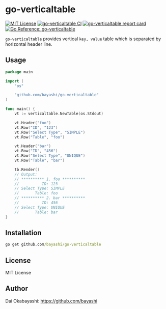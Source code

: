 # go-verticaltable

<a href="https://github.com/bayashi/go-verticaltable/blob/main/LICENSE" title="go-verticaltable License"><img src="https://img.shields.io/badge/LICENSE-MIT-GREEN.png" alt="MIT License"></a>
<a href="https://github.com/bayashi/go-verticaltable/actions" title="go-verticaltable CI"><img src="https://github.com/bayashi/go-verticaltable/workflows/main/badge.svg" alt="go-verticaltable CI"></a>
<a href="https://goreportcard.com/report/github.com/bayashi/go-verticaltable" title="go-verticaltable report card" target="_blank"><img src="https://goreportcard.com/badge/github.com/bayashi/go-verticaltable" alt="go-verticaltable report card"></a>
<a href="https://pkg.go.dev/github.com/bayashi/go-verticaltable" title="Go go-verticaltable package reference" target="_blank"><img src="https://pkg.go.dev/badge/github.com/bayashi/go-verticaltable.svg" alt="Go Reference: go-verticaltable"></a>

`go-verticaltable` provides vertical `key, value` table which is separated by horizontal header line.

## Usage

```go
package main

import (
    "os"

    "github.com/bayashi/go-verticaltable"
)

func main() {
    vt := verticaltable.NewTable(os.Stdout)

	vt.Header("foo")
	vt.Row("ID", "123")
	vt.Row("Select Type", "SIMPLE")
	vt.Row("Table", "foo")

	vt.Header("bar")
	vt.Row("ID", "456")
	vt.Row("Select Type", "UNIQUE")
	vt.Row("Table", "bar")

    tb.Render()
	// Output:
	// ********** 1. foo **********
	//          ID: 123
	// Select Type: SIMPLE
	//       Table: foo
	// ********** 2. bar **********
	//          ID: 456
	// Select Type: UNIQUE
	//       Table: bar
}
```

## Installation

```cmd
go get github.com/bayashi/go-verticaltable
```

## License

MIT License

## Author

Dai Okabayashi: https://github.com/bayashi
